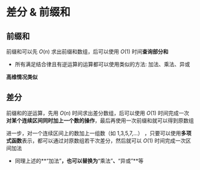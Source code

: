 # 差分 & 前缀和

## 前缀和

前缀和可以先 $O(n)$ 求出前缀和数组，后可以使用 $O(1)$ 时间**查询部分和**

- 所有满足结合律且有逆运算的运算都可以使用类似的方法:   加法、乘法、异或  



**高维情况类似**





## 差分

前缀和的逆运算，先用 $O(n)$ 时间求出差分数组，后可以使用 $O(1)$ 时间完成一次**对某个连续区间同时加上一个数的操作**，最后再使用一次前缀和就可以得到原数组

进一步，对一个连续区间上的数加上一组数（如 1,3,5,7,...） ，只要可以使用**多项式函数**表示，都可以通过对原数组若干次差分，然后就可以 $O(1)$ 时间完成一次区间加法

- 同理上述的**“加法”**，也可以替换为**“乘法”**、**“异或”**等



